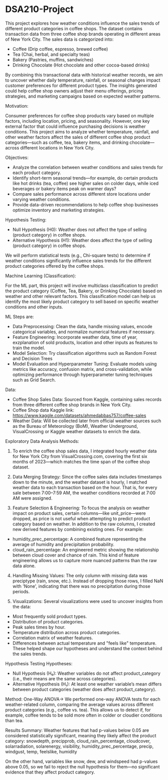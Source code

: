 # DSA210-Project

This project explores how weather conditions influence the sales trends of different product categories in coffee shops. The dataset contains transaction data from three coffee shop brands operating in different areas of New York City. The sales data is categorized into:
* Coffee (Drip coffee, espresso, brewed coffee)
* Tea (Chai, herbal, and specialty teas)
* Bakery (Pastries, muffins, sandwiches)
* Drinking Chocolate  (Hot chocolate and other cocoa-based drinks)

By combining this transactional data with historical weather records, we aim to uncover whether daily temperature, rainfall, or seasonal changes impact customer preferences for different product types. The insights generated could help coffee shop owners adjust their menu offerings, pricing strategies, and marketing campaigns based on expected weather patterns.

Motivation:

Consumer preferences for coffee shop products vary based on multiple factors, including location, pricing, and seasonality. However, one key external factor that could influence purchasing decisions is weather conditions. This project aims to analyze whether temperature, rainfall, and other weather factors affect the sales of different coffee shop product categories—such as coffee, tea, bakery items, and drinking chocolate—across different locations in New York City.


Objectives:

* Analyze the correlation between weather conditions and sales trends for each product category.
* Identify short-term seasonal trends—for example, do certain products like hot drinks (tea, coffee) see higher sales on colder days, while iced beverages or bakery items peak on warmer days?
* Compare sales performance across different store locations under varying weather conditions.
* Provide data-driven recommendations to help coffee shop businesses optimize inventory and marketing strategies.

Hypothesis Testing:

* Null Hypothesis (H0): Weather does not affect the type of selling (product category) in coffee shops.
* Alternative Hypothesis (H1): Weather does affect the type of selling (product category) in coffee shops.

We will perform statistical tests (e.g., Chi-square tests) to determine if weather conditions significantly influence sales trends for the different product categories offered by the coffee shops.

Machine Learning (Classification):

For the ML part, this project will involve multiclass classification to predict the product category (Coffee, Tea, Bakery, or Drinking Chocolate) based on weather and other relevant factors. This classification model can help us identify the most likely product category to sell based on specific weather conditions and other inputs.

ML Steps are: 

* Data Preprocessing: Clean the data, handle missing values, encode categorical variables, and normalize numerical features if necessary.
* Feature Engineering: Incorporate weather data, time of year, exzplanation of sold products, location and other inputs as features to train the model.
* Model Selection: Try classification algorithms such as Random Forest and Decision Trees
* Model Evaluation and Hyperparameter Tuning: Evaluate models using metrics like accuracy, confusion matrix, and cross-validation, while optimizing performance through hyperparameter tuning techniques such as Grid Search.

Data:

* Coffee Shop Sales Data: Sourced from Kaggle, containing sales records from three different coffee shop brands in New York City.
* Coffee Shop data Kaggle link: https://www.kaggle.com/datasets/ahmedabbas757/coffee-sales
* Weather Data: Will be collected later from official weather sources such as the Bureau of Meteorology (BoM), Weather Underground, VisualCrossing or Kaggle weather datasets to enrich the data.


Exploratory Data Analysis Methods:

1) To enrich the coffee shop sales data, I integrated hourly weather data for New York City from VisualCrossing.com, covering the first six months of 2023—which matches the time span of the coffee shop dataset.

2) Data Merging Strategy:
Since the coffee sales data includes timestamps down to the minute, and the weather dataset is hourly, I matched weather data to each transaction based on the hour. That is, for every sale between 7:00–7:59 AM, the weather conditions recorded at 7:00 AM were assigned.

3) Feature Selection & Engineering:
To focus the analysis on weather impact on product sales, certain columns—like unit_price—were dropped, as price is not useful when attempting to predict product category based on weather.
In addition to the raw columns, I created new derived features by combining existing ones. For example:
* humidity_prec_percentage: A combined feature representing the average of humidity and precipitation probability.
* cloud_rain_percentage: An engineered metric showing the relationship between cloud cover and chance of rain.
This kind of feature engineering allows us to capture more nuanced patterns than the raw data alone.

4) Handling Missing Values:
The only column with missing data was preciptype (rain, snow, etc.). Instead of dropping those rows, I filled NaN with 'None', indicating that there was no precipitation during those periods.

5) Visualizations:
Several visualizations were used to uncover insights from the data:
* Most frequently sold product types.
* Distribution of product categories.
* Peak sales times by hour.
* Temperature distribution across product categories.
* Correlation matrix of weather features.
* Differences between actual temperature and "feels like" temperature.
These helped shape our hypotheses and understand the context behind the sales trends.

Hypothesis Testing
Hypotheses:
* Null Hypothesis (H₀): Weather variables do not affect product_category (i.e., their means are the same across categories).
* Alternative Hypothesis (H₁): At least one weather variable’s mean differs between product categories (weather does affect product_category).

Method: One-Way ANOVA->
We performed one-way ANOVA tests for each weather-related column, comparing the average values across different product categories (e.g., coffee vs. tea). This allows us to detect if, for example, coffee tends to be sold more often in colder or cloudier conditions than tea.

Results Summary:
Weather features that had p-values below 0.05 are considered statistically significant, meaning they likely affect the product category:
snowdepth, precipprob, cloud_rain_percentage, cloudcover, solarradiation, solarenergy, visibility, humidity_prec_percentage, precip, windgust, temp, feelslike, humidity

On the other hand, variables like snow, dew, and windspeed had p-values above 0.05, so we fail to reject the null hypothesis for them—no significant evidence that they affect product category.
